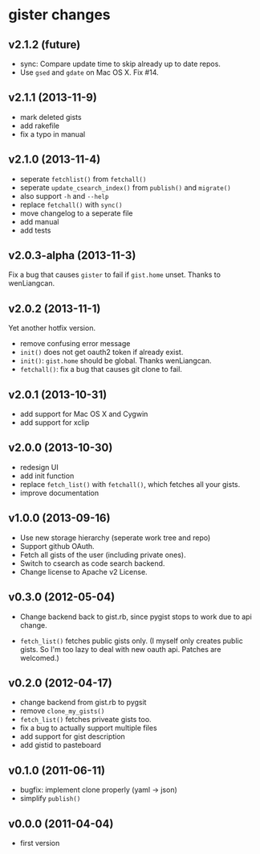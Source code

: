 gister changes
==============

v2.1.2 (future)
----------------

- sync: Compare update time to skip already up to date repos.
- Use `gsed` and `gdate` on Mac OS X. Fix #14.

v2.1.1 (2013-11-9)
------------------

- mark deleted gists
- add rakefile
- fix a typo in manual


v2.1.0 (2013-11-4)
------------------

- seperate `fetchlist()` from `fetchall()`
- seperate `update_csearch_index()` from `publish()` and `migrate()`
- also support `-h` and `--help`
- replace `fetchall()` with `sync()`
- move changelog to a seperate file
- add manual
- add tests

v2.0.3-alpha (2013-11-3)
------------------------

Fix a bug that causes `gister` to fail if `gist.home` unset. Thanks to wenLiangcan.

v2.0.2 (2013-11-1)
------------------

Yet another hotfix version.

- remove confusing error message
- `init()` does not get oauth2 token if already exist.
- `init()`: `gist.home` should be global. Thanks wenLiangcan.
- `fetchall()`: fix a bug that causes git clone to fail.

v2.0.1 (2013-10-31)
-------------------

- add support for Mac OS X and Cygwin
- add support for xclip

v2.0.0 (2013-10-30)
-------------------

- redesign UI
- add init function
- replace `fetch_list()` with `fetchall()`, which fetches all your gists.
- improve documentation

v1.0.0 (2013-09-16)
-------------------

- Use new storage hierarchy (seperate work tree and repo)
- Support github OAuth.
- Fetch all gists of the user (including private ones).
- Switch to csearch as code search backend.
- Change license to Apache v2 License.


v0.3.0 (2012-05-04)
-------------------

- Change backend back to gist.rb, since pygist stops to work due to api change.

- `fetch_list()` fetches public gists only. 
    (I myself only creates public gists. So I'm too lazy to deal with
    new oauth api. Patches are welcomed.)

v0.2.0 (2012-04-17)
-------------------

- change backend from gist.rb to pygsit
- remove `clone_my_gists()`
- `fetch_list()` fetches priveate gists too.
- fix a bug to actually support multiple files
- add support for gist description
- add gistid to pasteboard

v0.1.0 (2011-06-11)
-------------------

- bugfix: implement clone properly (yaml -> json)
- simplify `publish()`

v0.0.0 (2011-04-04)
-------------------

- first version
